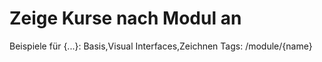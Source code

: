 # Zeige Kurse nach Modul an

Beispiele für {...}: Basis,Visual Interfaces,Zeichnen
Tags: /module/{name}

